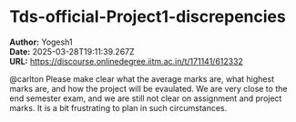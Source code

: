 # Tds-official-Project1-discrepencies

**Author:** Yogesh1  
**Date:** 2025-03-28T19:11:39.267Z  
**URL:** https://discourse.onlinedegree.iitm.ac.in/t/171141/612332

@carlton Please make clear what the average marks are, what highest marks are, and how the project will be evaulated.
We are very close to the end semester exam, and we are still not clear on assignment and project marks. It is a bit frustrating to plan in such circumstances.
